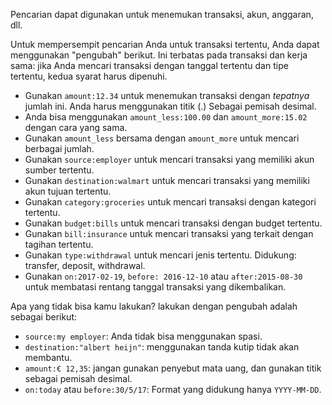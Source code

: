 Pencarian dapat digunakan untuk menemukan transaksi, akun, anggaran, dll.

Untuk mempersempit pencarian Anda untuk transaksi tertentu, Anda dapat menggunakan "pengubah" berikut. Ini terbatas pada transaksi dan kerja sama: jika Anda mencari transaksi dengan tanggal tertentu dan tipe tertentu, kedua syarat harus dipenuhi.

* Gunakan `amount:12.34` untuk menemukan transaksi dengan *tepatnya* jumlah ini. Anda harus menggunakan titik (.) Sebagai pemisah desimal.
* Anda bisa menggunakan `amount_less:100.00` dan `amount_more:15.02` dengan cara yang sama.
* Gunakan `amount_less` bersama dengan `amount_more` untuk mencari berbagai jumlah.
* Gunakan `source:employer` untuk mencari transaksi yang memiliki akun sumber tertentu.
* Gunakan `destination:walmart` untuk mencari transaksi yang memiliki akun tujuan tertentu.
* Gunakan `category:groceries` untuk mencari transaksi dengan kategori tertentu.
* Gunakan `budget:bills` untuk mencari transaksi dengan budget tertentu.
* Gunakan `bill:insurance` untuk mencari transaksi yang terkait dengan tagihan tertentu.
* Gunakan `type:withdrawal` untuk mencari jenis tertentu. Didukung: transfer, deposit, withdrawal.
* Gunakan `on:2017-02-19`, `before: 2016-12-10` atau `after:2015-08-30` untuk membatasi rentang tanggal transaksi yang dikembalikan.

Apa yang tidak bisa kamu lakukan? </em> lakukan dengan pengubah adalah sebagai berikut:

* `source:my employer`: Anda tidak bisa menggunakan spasi.
* `destination:"albert heijn"`: menggunakan tanda kutip tidak akan membantu.
* `amount:€ 12,35`: jangan gunakan penyebut mata uang, dan gunakan titik sebagai pemisah desimal.
* `on:today` atau `before:30/5/17`: Format yang didukung hanya `YYYY-MM-DD`.